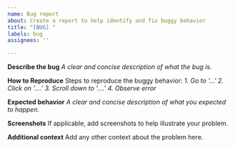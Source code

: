 ```yaml
---
name: Bug report
about: Create a report to help identify and fix buggy behavior
title: "[BUG] "
labels: bug
assignees: ''

---
```


**Describe the bug**
*A clear and concise description of what the bug is.*

**How to Reproduce**
Steps to reproduce the buggy behavior:
*1. Go to '...'*
*2. Click on '....'*
*3. Scroll down to '....'*
*4. Observe error*

**Expected behavior**
*A clear and concise description of what you expected to happen.*

**Screenshots**
If applicable, add screenshots to help illustrate your problem.

**Additional context**
Add any other context about the problem here.
